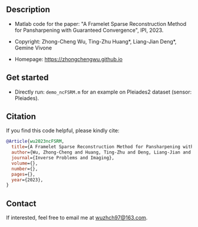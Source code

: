 ## Description
- Matlab code for the paper: \"A Framelet Sparse Reconstruction Method for Pansharpening with Guaranteed Convergence\", IPI, 2023.

- Copyright: Zhong-Cheng Wu, Ting-Zhu Huang\*, Liang-Jian Deng\*, Gemine Vivone

- Homepage: https://zhongchengwu.github.io

## Get started
- Directly run: ``demo_ncFSRM.m`` for an example on Pleiades2 dataset (sensor: Pleiades).

## Citation
If you find this code helpful, please kindly cite:
```bibtex
@Article{wu2023ncFSRM,
  title={A Framelet Sparse Reconstruction Method for Pansharpening with Guaranteed Convergence}, 
  author={Wu, Zhong-Cheng and Huang, Ting-Zhu and Deng, Liang-Jian and Vivone, Gemine}, 
  journal={Inverse Problems and Imaging},
  volume={},
  number={},
  pages={},
  year={2023},
}
```

## Contact
If interested, feel free to email me at <wuzhch97@163.com>.
